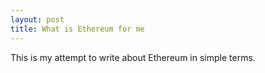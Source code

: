 ```yaml
---
layout: post
title: What is Ethereum for me
---
```


This is my attempt to write about Ethereum in simple terms.